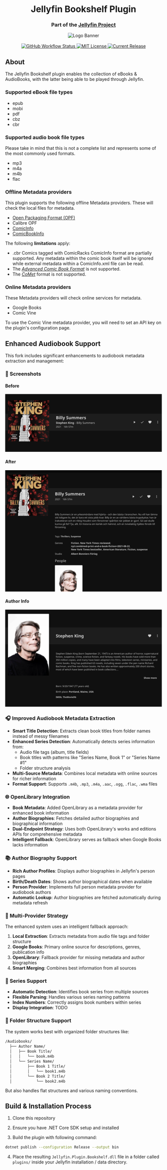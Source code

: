 <h1 align="center">Jellyfin Bookshelf Plugin</h1>
<h3 align="center">Part of the <a href="https://jellyfin.org/">Jellyfin Project</a></h3>

<p align="center">

<img alt="Logo Banner" src="https://raw.githubusercontent.com/jellyfin/jellyfin-ux/master/branding/SVG/banner-logo-solid.svg?sanitize=true"/>
<br/>
<br/>
<a href="https://github.com/jellyfin/jellyfin-plugin-bookshelf/actions?query=workflow%3A%22Test+Build+Plugin%22">
<img alt="GitHub Workflow Status" src="https://img.shields.io/github/workflow/status/jellyfin/jellyfin-plugin-bookshelf/Test%20Build%20Plugin.svg">
</a>
<a href="https://github.com/jellyfin/jellyfin-plugin-bookshelf">
<img alt="MIT License" src="https://img.shields.io/github/license/jellyfin/jellyfin-plugin-bookshelf.svg"/>
</a>
<a href="https://github.com/jellyfin/jellyfin-plugin-bookshelf/releases">
<img alt="Current Release" src="https://img.shields.io/github/release/jellyfin/jellyfin-plugin-bookshelf.svg"/>
</a>
</p>

## About

The Jellyfin Bookshelf plugin enables the collection of eBooks & AudioBooks, with the latter being able to be played through Jellyfin.

### Supported eBook file types

- epub
- mobi
- pdf
- cbz
- cbr

### Supported audio book file types

Please take in mind that this is not a complete list and represents some of the most commonly used formats.

- mp3
- m4a
- m4b
- flac

### Offline Metadata providers

This plugin supports the following offline Metadata providers. These will check the local files for metadata.

- [Open Packaging Format (OPF)](http://idpf.org/epub/20/spec/OPF_2.0.1_draft.htm)
- Calibre OPF
- [ComicInfo](https://github.com/anansi-project/comicinfo)
- [ComicBookInfo](https://code.google.com/archive/p/comicbookinfo/)

The following **limitations** apply:

- .cbr Comics tagged with ComicRacks ComicInfo format are partially supported. Any metadata within the comic book itself will be ignored while external metadata within a ComicInfo.xml file can be read.
- The _[Advanced Comic Book Format](https://launchpad.net/acbf)_ is not supported.
- The _[CoMet](https://www.denvog.com/comet/comet-specification/)_ format is not supported.

### Online Metadata providers

These Metadata providers will check online services for metadata.

- Google Books
- Comic Vine

To use the Comic Vine metadata provider, you will need to set an API key on the plugin's configuration page.

## Enhanced Audiobook Support

This fork includes significant enhancements to audiobook metadata extraction and management:

### 📸 Screenshots

#### Before
![Before Image](./bookshelf_before.png)

#### After
![After Image](./bookshelf_after.png)

#### Author Info
![Author Info](./bookshelf_author.png)


### 🎧 Improved Audiobook Metadata Extraction

- **Smart Title Detection**: Extracts clean book titles from folder names instead of messy filenames
- **Enhanced Series Detection**: Automatically detects series information from:
  - Audio file tags (album, title fields)
  - Book titles with patterns like "Series Name, Book 1" or "Series Name #1"
  - Folder structure analysis
- **Multi-Source Metadata**: Combines local metadata with online sources for richer information
- **Format Support**: Supports `.m4b`, `.mp3`, `.m4a`, `.aac`, `.ogg`, `.flac`, `.wma` files

### 🌐 OpenLibrary Integration

- **Book Metadata**: Added OpenLibrary as a metadata provider for enhanced book information
- **Author Biographies**: Fetches detailed author biographies and biographical information
- **Dual-Endpoint Strategy**: Uses both OpenLibrary's works and editions APIs for comprehensive metadata
- **Intelligent Fallback**: OpenLibrary serves as fallback when Google Books lacks information

### 📚 Author Biography Support

- **Rich Author Profiles**: Displays author biographies in Jellyfin's person pages
- **Birth/Death Dates**: Shows author biographical dates when available
- **Person Provider**: Implements full person metadata provider for audiobook authors
- **Automatic Lookup**: Author biographies are fetched automatically during metadata refresh

### 🔄 Multi-Provider Strategy

The enhanced system uses an intelligent fallback approach:

1. **Local Extraction**: Extracts metadata from audio file tags and folder structure
2. **Google Books**: Primary online source for descriptions, genres, publication info
3. **OpenLibrary**: Fallback provider for missing metadata and author biographies
4. **Smart Merging**: Combines best information from all sources

### 📖 Series Support

- **Automatic Detection**: Identifies book series from multiple sources
- **Flexible Parsing**: Handles various series naming patterns
- **Index Numbers**: Correctly assigns book numbers within series
- **Display Integration**: TODO

### 📁 Folder Structure Support

The system works best with organized folder structures like:
```
/Audiobooks/
  ├── Author Name/
  │   ├── Book Title/
  │   │   └── book.m4b
  │   └── Series Name/
  │       ├── Book 1 Title/
  │       │   └── book1.m4b
  │       └── Book 2 Title/
  │           └── book2.m4b
```

But also handles flat structures and various naming conventions.

## Build & Installation Process

1. Clone this repository

2. Ensure you have .NET Core SDK setup and installed

3. Build the plugin with following command:

```bash
dotnet publish --configuration Release --output bin
```

4. Place the resulting `Jellyfin.Plugin.Bookshelf.dll` file in a folder called `plugins/` inside your Jellyfin installation / data directory.
